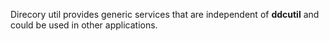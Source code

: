 Direcory util provides generic services that are independent of **ddcutil** and could be used in other applications.
